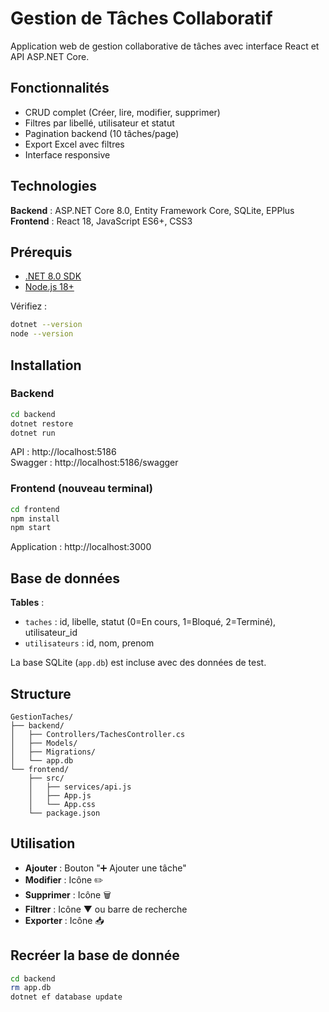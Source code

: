 # Gestion de Tâches Collaboratif

Application web de gestion collaborative de tâches avec interface React et API ASP.NET Core.

## Fonctionnalités

- CRUD complet (Créer, lire, modifier, supprimer)
- Filtres par libellé, utilisateur et statut
- Pagination backend (10 tâches/page)
- Export Excel avec filtres
- Interface responsive

## Technologies

**Backend** : ASP.NET Core 8.0, Entity Framework Core, SQLite, EPPlus  
**Frontend** : React 18, JavaScript ES6+, CSS3

## Prérequis

- [.NET 8.0 SDK](https://dotnet.microsoft.com/download/dotnet/8.0)
- [Node.js 18+](https://nodejs.org/)

Vérifiez :
```bash
dotnet --version
node --version
```

## Installation

### Backend
```bash
cd backend
dotnet restore
dotnet run
```

API : http://localhost:5186  
Swagger : http://localhost:5186/swagger

### Frontend (nouveau terminal)
```bash
cd frontend
npm install
npm start
```

Application : http://localhost:3000

## Base de données

**Tables** :
- `taches` : id, libelle, statut (0=En cours, 1=Bloqué, 2=Terminé), utilisateur_id
- `utilisateurs` : id, nom, prenom

La base SQLite (`app.db`) est incluse avec des données de test.

## Structure
```
GestionTaches/
├── backend/
│   ├── Controllers/TachesController.cs
│   ├── Models/
│   ├── Migrations/
│   └── app.db
└── frontend/
    ├── src/
    │   ├── services/api.js
    │   ├── App.js
    │   └── App.css
    └── package.json
```

## Utilisation

- **Ajouter** : Bouton "➕ Ajouter une tâche"
- **Modifier** : Icône ✏️
- **Supprimer** : Icône 🗑️
- **Filtrer** : Icône ▼ ou barre de recherche
- **Exporter** : Icône 📥


## Recréer la base de donnée
```bash
cd backend
rm app.db
dotnet ef database update
```